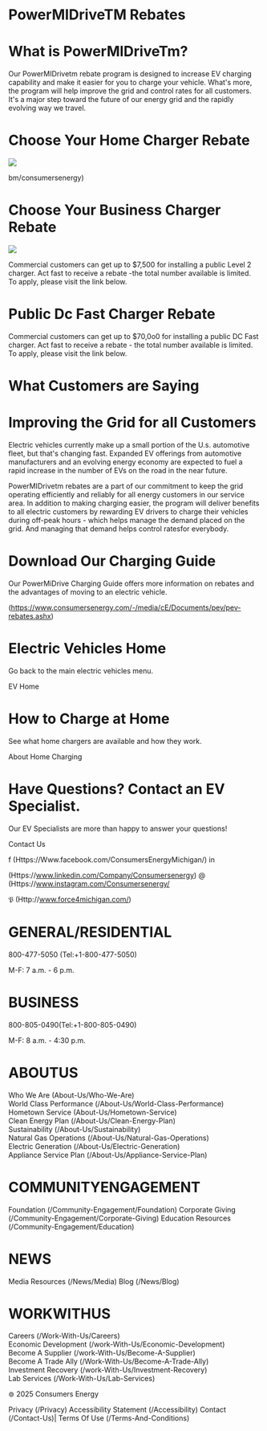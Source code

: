 # PowerMIDriveTM Rebates  

# What is PowerMlDriveTm?  

Our PowerMIDrivetm rebate program is designed to increase EV charging capability and make it easier for you to charge your vehicle. What's more, the program will help improve the grid and control rates for all customers. It's a major step toward the future of our energy grid and the rapidly evolving way we travel.  

# Choose Your Home Charger Rebate  

![](images/41d36e7d900344a1a1fdf257389e54689c2969be5195a6c0f5d40500c9290f77.jpg)  

bm/consumersenergy)  

# Choose Your Business Charger Rebate  

![](images/c2c78f4ab254b8df8a799eead718eeffc69722e75845c975da088094ab62dd14.jpg)  

Commercial customers can get up to \$7,500 for installing a public Level 2 charger. Act fast to receive a rebate -the total number available is limited. To apply, please visit the link below.  

# Public Dc Fast Charger Rebate  

Commercial customers can get up to \$70,0o0 for installing a public DC Fast charger. Act fast to receive a rebate - the total number available is limited. To apply, please visit the link below.  

# What Customers are Saying  

# Improving the Grid for all Customers  

Electric vehicles currently make up a small portion of the U.s. automotive fleet, but that's changing fast. Expanded EV offerings from automotive manufacturers and an evolving energy economy are expected to fuel a rapid increase in the number of EVs on the road in the near future.  

PowerMIDrivetm rebates are a part of our commitment to keep the grid operating efficiently and reliably for all energy customers in our service area. In addition to making charging easier, the program will deliver benefits to all electric customers by rewarding EV drivers to charge their vehicles during off-peak hours - which helps manage the demand placed on the grid. And managing that demand helps control ratesfor everybody.  

# Download Our Charging Guide  

Our PowerMiDrive Charging Guide offers more information on rebates and the advantages of moving to an electric vehicle.  

(https://www.consumersenergy.com/-/media/cE/Documents/pev/pev-rebates.ashx)  

# Electric Vehicles Home  

Go back to the main electric vehicles menu.  

EV Home  

# How to Charge at Home  

See what home chargers are available and how they work.  

About Home Charging  

# Have Questions? Contact an EV Specialist.  

Our EV Specialists are more than happy to answer your questions!  

Contact Us  

f (Https://Www.facebook.com/ConsumersEnergyMichigan/) in  

(Https://www.linkedin.com/Company/Consumersenergy) @  (Https://www.instagram.com/Consumersenergy/  

$\mathfrak{P}$ (Http://www.force4michigan.com/)  

# GENERAL/RESIDENTIAL  

800-477-5050 (Tel:+1-800-477-5050)  

M-F: 7 a.m. - 6 p.m.  

# BUSINESS  

800-805-0490(Tel:+1-800-805-0490)  

M-F: 8 a.m. - 4:30 p.m.  

# ABOUTUS  

Who We Are (About-Us/Who-We-Are)   
World Class Performance (/About-Us/World-Class-Performance)   
Hometown Service (About-Us/Hometown-Service)   
Clean Energy Plan (/About-Us/Clean-Energy-Plan)   
Sustainability (/About-Us/Sustainability)   
Natural Gas Operations (/About-Us/Natural-Gas-Operations)   
Electric Generation (/About-Us/Electric-Generation)   
Appliance Service Plan (/About-Us/Appliance-Service-Plan)  

# COMMUNITYENGAGEMENT  

Foundation (/Community-Engagement/Foundation) Corporate Giving (/Community-Engagement/Corporate-Giving) Education Resources (/Community-Engagement/Education)  

# NEWS  

Media Resources (/News/Media) Blog (/News/Blog)  

# WORKWITHUS  

Careers (/Work-With-Us/Careers)   
Economic Development (/work-With-Us/Economic-Development)   
Become A Supplier (/work-With-Us/Become-A-Supplier)   
Become A Trade Ally (/Work-With-Us/Become-A-Trade-Ally)   
Investment Recovery (/work-With-Us/Investment-Recovery)   
Lab Services (/Work-With-Us/Lab-Services)  

$\circledcirc$ 2025 Consumers Energy  

Privacy (/Privacy)  Accessibility Statement (/Accessibility) Contact (/Contact-Us)| Terms Of Use (/Terms-And-Conditions)  